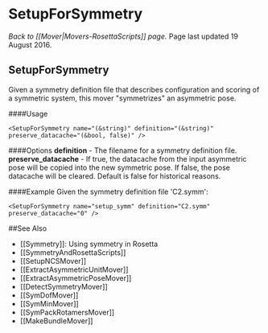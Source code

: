 # SetupForSymmetry
*Back to [[Mover|Movers-RosettaScripts]] page.*
Page last updated 19 August 2016.

## SetupForSymmetry

Given a symmetry definition file that describes configuration and scoring of a symmetric system, this mover "symmetrizes" an asymmetric pose.

####Usage
```
<SetupForSymmetry name="(&string)" definition="(&string)" preserve_datacache="(&bool, false)" />
```

####Options
**definition** - The filename for a symmetry definition file.
**preserve_datacache** - If true, the datacache from the input asymmetric pose will be copied into the new symmetric pose. If false, the pose datacache will be cleared.  Default is false for historical reasons.

####Example
Given the symmetry definition file 'C2.symm':
```
<SetupForSymmetry name="setup_symm" definition="C2.symm" preserve_datacache="0" />
```

##See Also

* [[Symmetry]]: Using symmetry in Rosetta
* [[SymmetryAndRosettaScripts]]
* [[SetupNCSMover]]
* [[ExtractAsymmetricUnitMover]]
* [[ExtractAsymmetricPoseMover]]
* [[DetectSymmetryMover]]
* [[SymDofMover]]
* [[SymMinMover]]
* [[SymPackRotamersMover]]
* [[MakeBundleMover]]

